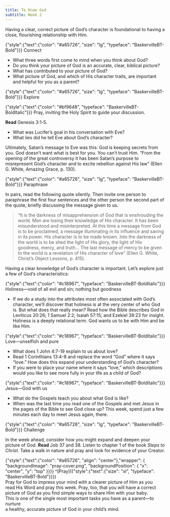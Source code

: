 ```yaml
---
title: To Know God
subtitle: Week 2
---
```


Having a clear, correct picture of God’s character is foundational to having a close, flourishing relationship with Him.

{"style":{"text":{"color": "#a65726", "size": "lg", "typeface": "BaskervilleBT-Bold"}}}
Connect

+ What three words first come to mind when you think about God?
+ Do you think your picture of God is an accurate, clear, biblical picture?
+ What has contributed to your picture of God?
+ What picture of God, and which of His character traits, are important and helpful for you as a parent?

{"style":{"text":{"color": "#a65726", "size": "lg", "typeface": "BaskervilleBT-Bold"}}}
Explore

{"style":{"text":{"color": "#bf9648", "typeface": "BaskervilleBT-BoldItalic"}}}
Pray, inviting the Holy Spirit to guide your discussion.

**Read** Genesis 3:1-5.

+ What was Lucifer’s goal in his conversation with Eve?
+ What lies did he tell Eve about God’s character?

Ultimately, Satan’s message to Eve was this: God is keeping secrets from you. God doesn’t want what is best for you. You can’t trust Him. “From the opening of the great controversy it has been Satan’s purpose to misrepresent God’s character and to excite rebellion against His law” (Ellen G. White, Amazing Grace, p. 130).

{"style":{"text":{"color": "#a65726", "size": "lg", "typeface": "BaskervilleBT-Bold"}}}
Paraphrase

In pairs, read the following quote silently. Then invite one person to paraphrase the first four sentences and the other person the second part of the quote, briefly discussing the message given to us.

> “It is the darkness of misapprehension of God that is enshrouding the world. Men are losing their knowledge of His character. It has been misunderstood and misinterpreted. At this time a message from God is to be proclaimed, a message illuminating in its influence and saving in its power. His character is to be made known. Into the darkness of the world is to be shed the light of His glory, the light of His goodness, mercy, and truth… The last message of mercy to be given to the world is a revelation of His character of love” (Ellen G. White, Christ’s Object Lessons, p. 415).

Having a clear knowledge of God’s character is important. Let’s explore just a few of God’s characteristics:

{"style":{"text":{"color": "#c18967", "typeface": "BaskervilleBT-BoldItalic"}}}
Holiness—void of all evil and sin; nothing but goodness

+ If we do a study into the attributes most often associated with God’s character, we’ll discover that holiness is at the very center of who God is. But what does that really mean? Read how the Bible describes God in Leviticus 20:26; 1 Samuel 2:2; Isaiah 57:15; and Ezekiel 38:23 for insight. Holiness is a deeply relational term. God wants us to be with Him and be like Him.

{"style":{"text":{"color": "#c18967", "typeface": "BaskervilleBT-BoldItalic"}}}
Love—unselfish and pure

+ What does 1 John 4:7-19 explain to us about love?
+ Read 1 Corinthians 13:4-8 and replace the word “God” where it says “love.” How does this expand your understanding of God’s character?
+ If you were to place your name where it says “love,” which descriptions would you like to see more fully in your life as a child of God?

{"style":{"text":{"color": "#c18967", "typeface": "BaskervilleBT-BoldItalic"}}}
Jesus—God with us

+ What do the Gospels teach you about what God is like?
+ When was the last time you read one of the Gospels and met Jesus in the pages of the Bible to see God close up? This week, spend just a few minutes each day to meet Jesus again, there.

{"style":{"text":{"color": "#a65726", "size": "lg", "typeface": "BaskervilleBT-Bold"}}}
Challenge

In the week ahead, consider how you might expand and deepen your picture of God. **Read** Job 37 and 38. Listen to chapter 1 of the book _Steps to Christ_. Take a walk in nature and pray and look for evidence of your Creator.

{"style":{"text":{"color": "#a65726", "align": "center"},"wrapper": { "backgroundImage": "pray-cover.png", "backgroundPosition": { "x": "center", "y": "top" }}}}
^[Pray]({"style":{"text":{"size": "xl", "typeface": "BaskervilleBT-Bold"}}})\
Pray for God to impress your mind with a clearer picture of Him as you\
read His Word and pray this week. Pray, too, that you will have a correct\
picture of God as you find simple ways to share Him with your baby.\
This is one of the single most important tasks you have as a parent—to nurture\
a healthy, accurate picture of God in your child’s mind.